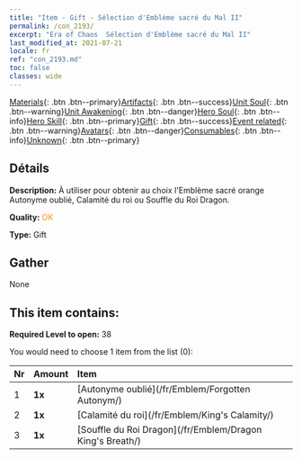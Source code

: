 ```yaml
---
title: "Item - Gift - Sélection d'Emblème sacré du Mal II"
permalink: /con_2193/
excerpt: "Era of Chaos  Sélection d'Emblème sacré du Mal II"
last_modified_at: 2021-07-21
locale: fr
ref: "con_2193.md"
toc: false
classes: wide
---
```

 [Materials](/ItemsFR/){: .btn .btn--primary}[Artifacts](/ItemsFR/Artifacts/){: .btn .btn--success}[Unit Soul](/ItemsFR/UnitSoul/){: .btn .btn--warning}[Unit Awakening](/ItemsFR/UnitAwakening/){: .btn .btn--danger}[Hero Soul](/ItemsFR/HeroSoul/){: .btn .btn--info}[Hero Skill](/ItemsFR/HeroSkill/){: .btn .btn--primary}[Gift](/ItemsFR/Gift/){: .btn .btn--success}[Event related](/ItemsFR/Events/){: .btn .btn--warning}[Avatars](/ItemsFR/Avatars/){: .btn .btn--danger}[Consumables](/ItemsFR/Consumables/){: .btn .btn--info}[Unknown](/ItemsFR/Unknown/){: .btn .btn--primary}

## Détails
 **Description:** À utiliser pour obtenir au choix l'Emblème sacré orange Autonyme oublié, Calamité du roi ou Souffle du Roi Dragon.

 **Quality:** <span style="color: #FF8C00">OK</span>

 **Type:** Gift

## Gather

  None

## This item contains:

 **Required Level to open:** 38

 You would need to choose 1 item from the list (0):

  | Nr | Amount |     Item    |
  |:---|:-------|:------------|
  | 1 |  **1x** | [Autonyme oublié](/fr/Emblem/Forgotten Autonym/) |  | 
  | 2 |  **1x** | [Calamité du roi](/fr/Emblem/King's Calamity/) |  | 
  | 3 |  **1x** | [Souffle du Roi Dragon](/fr/Emblem/Dragon King's Breath/) |  | 

